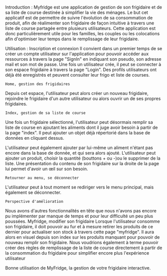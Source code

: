 Introduction : 
Myfridge est une application de gestion de son frigidaire et de sa liste de course destinée à simplifier la vie des ménages.
Le but cet applicatif est de permettre de suivre l'évolution de sa consommation de produit, afin de réalimenter son frigidaire de façon intuitive à travers une liste de course partagée entre plusieurs utilisateurs.
Cette application est donc particulièrement utile pour les familles, les couples ou les colocations afin d'optimiser leur temps dans le remplissage de leur frigidaire.

Utilisation : 
	Inscription et connexion
Il convient dans un premier temps de se créer un compte utilisateur sur l'application pour pouvoir accéder aux ressources à travers la page "SignIn" en indiquant son pseudo, son adresse mail et son mot de passe. Une fois un utilisateur crée, il peut se connecter à son espace frigidaire à travers la page "Login". Des profils utilisateurs ont déjà été enregistrés et peuvent consulter leur frigo et liste de courses.

	Home, gestion des frigidaires
Depuis cet espace, l'utilisateur peut alors créer un nouveau frigidaire, rejoindre le frigidaire d'un autre utilisateur ou alors ouvrir un de ses propres frigidaires.

	Index, gestion de sa liste de course 
Une fois un frigidaire sélectionné, l'utilisateur peut désormais remplir sa liste de course en ajoutant les aliments dont il juge avoir besoin à partir de la page "index". Il peut ajouter un objet déjà répertorié dans la base de données en cliquant dessus. 

L'utilisateur peut également ajouter par lui-même un aliment n'étant pas encore dans la base de donnée, et qui sera alors ajouté. L'utilisateur peut ajouter un produit, choisir la quantité (bouttons + ou -)ou le supprimer de la liste.
Une présentation du contenu de son frigidaire sur la droite de la page lui permet d'avoir un œil sur son besoin.

	Retourner au menu, se déconnecter
L'utilisateur peut à tout moment se rediriger vers le menu principal, mais également se déconnecter.

	Perspective d'amélioration
Nous avons d'autres fonctionnalités en tête que nous n'avons pas encore pu implémenter par manque de temps et pour leur difficulté un peu plus poussées. 
Myfridge, modifier son frigidaire 
Lorsque l'utilisateur consomme son frigidaire, il doit pouvoir au fur et à mesure retirer les produits de ce dernier pour actualiser son stock à travers cette page "myfridge". Il aura alors en visuel depuis son index sur les produits manquant pour pouvoir de nouveau remplir son frigidaire.
Nous voudrions également à terme pouvoir créer des règles de remplissage de la liste de course directement à partir de la consommation du frigidaire pour simplifier encore plus l'expérience utilisateur

Bonne utilisation de MyFridge, la gestion de votre frigidaire interactive.

